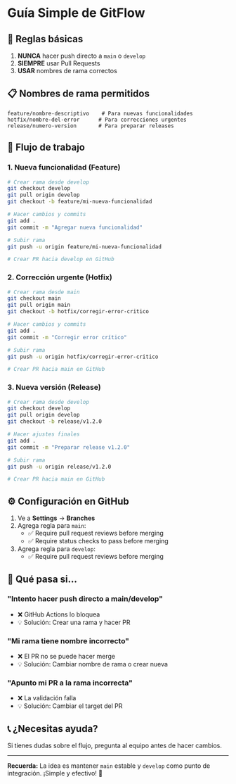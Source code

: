 # Guía Simple de GitFlow

## 🚀 Reglas básicas

1. **NUNCA** hacer push directo a `main` o `develop`
2. **SIEMPRE** usar Pull Requests
3. **USAR** nombres de rama correctos

## 📋 Nombres de rama permitidos

```
feature/nombre-descriptivo    # Para nuevas funcionalidades
hotfix/nombre-del-error      # Para correcciones urgentes
release/numero-version       # Para preparar releases
```

## 🔄 Flujo de trabajo

### 1. Nueva funcionalidad (Feature)

```bash
# Crear rama desde develop
git checkout develop
git pull origin develop
git checkout -b feature/mi-nueva-funcionalidad

# Hacer cambios y commits
git add .
git commit -m "Agregar nueva funcionalidad"

# Subir rama
git push -u origin feature/mi-nueva-funcionalidad

# Crear PR hacia develop en GitHub
```

### 2. Corrección urgente (Hotfix)

```bash
# Crear rama desde main
git checkout main
git pull origin main
git checkout -b hotfix/corregir-error-critico

# Hacer cambios y commits
git add .
git commit -m "Corregir error crítico"

# Subir rama
git push -u origin hotfix/corregir-error-critico

# Crear PR hacia main en GitHub
```

### 3. Nueva versión (Release)

```bash
# Crear rama desde develop
git checkout develop
git pull origin develop
git checkout -b release/v1.2.0

# Hacer ajustes finales
git add .
git commit -m "Preparar release v1.2.0"

# Subir rama
git push -u origin release/v1.2.0

# Crear PR hacia main en GitHub
```

## ⚙️ Configuración en GitHub

1. Ve a **Settings** → **Branches**
2. Agrega regla para `main`:
   - ✅ Require pull request reviews before merging
   - ✅ Require status checks to pass before merging
3. Agrega regla para `develop`:
   - ✅ Require pull request reviews before merging

## 🚨 Qué pasa si...

### "Intento hacer push directo a main/develop"

- ❌ GitHub Actions lo bloquea
- 💡 Solución: Crear una rama y hacer PR

### "Mi rama tiene nombre incorrecto"

- ❌ El PR no se puede hacer merge
- 💡 Solución: Cambiar nombre de rama o crear nueva

### "Apunto mi PR a la rama incorrecta"

- ❌ La validación falla
- 💡 Solución: Cambiar el target del PR

## 📞 ¿Necesitas ayuda?

Si tienes dudas sobre el flujo, pregunta al equipo antes de hacer cambios.

---

**Recuerda:** La idea es mantener `main` estable y `develop` como punto de integración. ¡Simple y efectivo! 🎯
